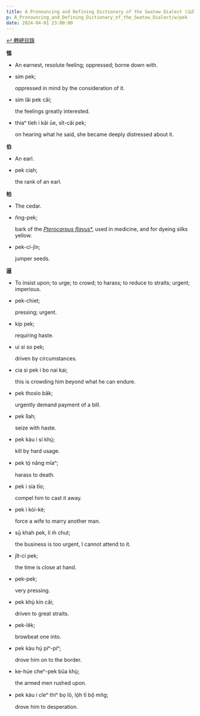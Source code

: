 ```yaml
---
title: A Pronouncing and Defining Dictionary of the Swatow Dialect (汕頭方言音義字典) / pek
p: A_Pronouncing_and_Defining_Dictionary_of_the_Swatow_Dialect/w/pek
date: 2024-04-01 23:00:00
---
```


[↩️ 轉總目錄](/A_Pronouncing_and_Defining_Dictionary_of_the_Swatow_Dialect)


**愊**
- An earnest, resolute feeling; oppressed; borne down with.

- sim pek;

  oppressed in mind by the consideration of it.

- sim lăi pek căi;

  the feelings greatly interested.

- thiaⁿ tíeh i kâi ūe, sît-căi pek;

  on hearing what he said, she became deeply distressed about it.

**伯**
- An earl.

- pek ciah;

  the rank of an earl.

**柏**
- The cedar.

- n̂ng-pek;

  bark of the *[Pterocarpus flavus](https://en.wikipedia.org/wiki/Pterocarpus_flavus)*[*](https://species.wikimedia.org/wiki/Pterocarpus_flavus), used in medicine, and for dyeing silks yellow.

- pek-cí-jîn;

  jumper seeds.

**逼**
- To insist upon; to urge; to crowd; to harass; to reduce to straits; urgent; imperious.

- pek-chiet;

  pressing; urgent.

- kip pek;

  requiring haste.

- ui si so pek;

  driven by circumstances.

- cia si pek i bo nai kai;

  this is crowding him beyond what he can endure.

- pek thosìo bâk;

  urgently demand payment of a bill.

- pek lîah;

  seize with haste.

- pek kàu i sí khṳ̀;

  kill by hard usage.

- pek tó̤ nâng mīaⁿ;

  harass to death.

- pek i sía tīo;

  compel him to cast it away.

- pek i kói-kè;

  force a wife to marry another man.

- sṳ̄ khah pek, lí m̄ chut;

  the business is too urgent, I cannot attend to it.

- jît-cí pek;

  the time is close at hand.

- pek-pek;

  very pressing.

- pek khṳ̀ kín căi;

  driven to great straits.

- pek-lêk;

  browbeat one into.

- pek kàu hṳ́ piⁿ-piⁿ;

  drove him on to the border.

- ke-húe cheⁿ-pek bûa khṳ̀;

  the armed men rushed upon.

- pek kàu i cĭeⁿ thiⁿ bo̤ lō, ló̤h tī bô̤ mn̂g;

  drove him to desperation.